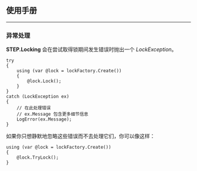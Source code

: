 ## 使用手册

---

### 异常处理

**STEP.Locking** 会在尝试取得锁期间发生错误时抛出一个 *LockException*。

``` CSharp
try 
{
    using (var @lock = lockFactory.Create())
    {
        @lock.Lock();
    }
}
catch (LockException ex) 
{
    // 在此处理错误
    // ex.Message 包含更多细节信息
    LogError(ex.Message);
}
```

如果你只想静默地忽略这些错误而不去处理它们，你可以像这样：

``` CSharp
using (var @lock = lockFactory.Create())
{
    @lock.TryLock();
}
```